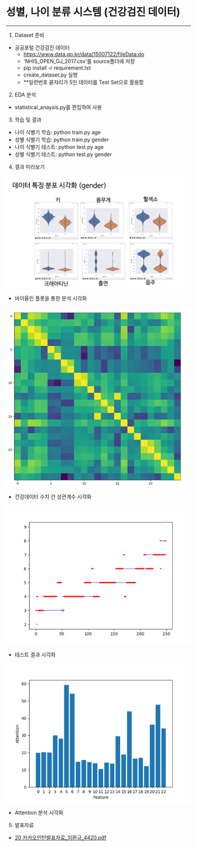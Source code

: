 
# 성별, 나이 분류 시스템 (건강검진 데이터)
----


1. Dataset 준비
 - 공공포털 건강검진 데이터
    - https://www.data.go.kr/data/15007122/fileData.do
    - 'NHIS_OPEN_GJ_2017.csv'를 source폴더에 저장
    - pip install -r requirement.txt
    - create_dataset.py 실행
    - **일련번호 끝자리가 5인 데이터를 Test Set으로 활용함


2. EDA 분석
 - statistical_anaysis.py를 편집하여 사용


3. 학습 및 결과
 - 나이 식별기 학습: python train.py age
 - 성별 식별기 학습: python train.py gender
 - 나이 식별기 테스트: python test.py age
 - 성별 식별기 테스트: python test.py gender


 4. 결과 미리보기

 <img src="res/eda_res.png" /> <br/>
 - 바이올린 플롯을 통한 분석 시각화


  <img src="res/coef.png" /> <br/>
 - 건강데이터 수치 간 상관계수 시각화


  <img src="res/age_prediction_visualization.png" /> <br/>
 - 테스트 결과 시각화


 <img src="res/attention_graph.png" /> <br/>
 - Attention 분석 시각화

5. 발표자료
 - <a href="20 카카오인턴발표자료_임환규_4420.pdf"> 20 카카오인턴발표자료_임환규_4420.pdf </a>
